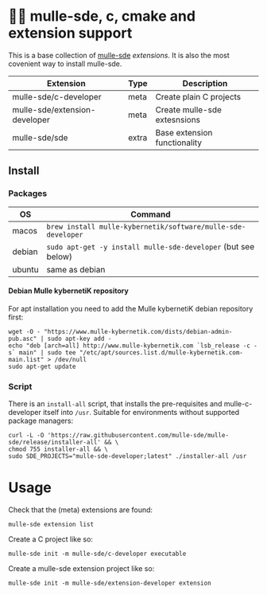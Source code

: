 # 🏋🏼 mulle-sde, c, cmake and extension support


This is a base collection of [mulle-sde](//github.com/mulle-sde/mulle-sde)
*extensions*. It is also the most covenient way to install mulle-sde.


Extension                      | Type      | Description
-------------------------------|-----------|-----------------------------------
mulle-sde/c-developer          | meta      | Create plain C projects
mulle-sde/extension-developer  | meta      | Create mulle-sde extesnsions
mulle-sde/sde                  | extra     | Base extension functionality


## Install

### Packages

OS      | Command
--------|------------------------------------
macos   | `brew install mulle-kybernetik/software/mulle-sde-developer`
debian  | `sudo apt-get -y install mulle-sde-developer` (but see below)
ubuntu  | same as debian


#### Debian Mulle kybernetiK repository

For apt installation you need to add the Mulle kybernetiK debian repository
first:

```
wget -O - "https://www.mulle-kybernetik.com/dists/debian-admin-pub.asc" | sudo apt-key add -
echo "deb [arch=all] http://www.mulle-kybernetik.com `lsb_release -c -s` main" | sudo tee "/etc/apt/sources.list.d/mulle-kybernetik.com-main.list" > /dev/null
sudo apt-get update
```


### Script

There is an `install-all` script, that installs the pre-requisites and
mulle-c-developer itself into `/usr`. Suitable for environments without
supported package managers:

```
curl -L -O 'https://raw.githubusercontent.com/mulle-sde/mulle-sde/release/installer-all' && \
chmod 755 installer-all && \
sudo SDE_PROJECTS="mulle-sde-developer;latest" ./installer-all /usr
```

# Usage

Check that the (meta) extensions are found:

```
mulle-sde extension list
```

Create a C project like so:

```
mulle-sde init -m mulle-sde/c-developer executable
```

Create a mulle-sde extension project like so:

```
mulle-sde init -m mulle-sde/extension-developer extension
```



